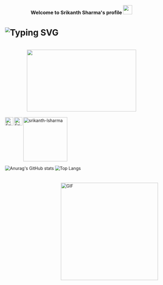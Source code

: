 <h3 align="center">Welcome to Srikanth Sharma's profile <img src="https://media.giphy.com/media/hvRJCLFzcasrR4ia7z/giphy.gif" width="30" height="30" /></h3>

# ![Typing SVG](https://readme-typing-svg.herokuapp.com?font=Oswald&size=25&duration=4000&pause=100&color=be242b&background=000000000&center=true&width=1035&lines=Full+stack+Developer;UI%2FUX+Design+Enthusiast;Experienced+in+ReactJS+and+Redux)

# <div align="center"><img src="https://media.giphy.com/media/LPxpLjtJMTKk81PO6C/giphy.gif" width="360" height="203"></img></div>

<a href="https://www.instagram.com/server_host/" rel="nofollow">
  <img align="left" alt="Srikanth's Instagram" width="27px" src="https://raw.githubusercontent.com/hussainweb/hussainweb/main/icons/instagram.png" style="max-width: 100%;">
</a>

<a href="https://www.linkedin.com/in/srikanth-sharma-15602a119/" rel="nofollow">
  <img align="left" alt="Srikanth's LinkedIN" width="27px" src="https://raw.githubusercontent.com/peterthehan/peterthehan/master/assets/linkedin.svg" style="max-width: 100%;">
</a>

<p align="left"> <img width="145px" src="https://komarev.com/ghpvc/?username=srikanth-lsharma&label=Profile%20views&color=229fee&style=flat" alt="srikanth-lsharma" /> </p>

![Anurag's GitHub stats](https://github-readme-stats.vercel.app/api?username=Srikanth-LSharma&line_height=20&show_icons=true) 
![Top Langs](https://github-readme-stats.vercel.app/api/top-langs/?username=srikanth-lsharma&layout=compact&card_width=295)


# <div align="left" style="width:40px;"> </div>

<img alt="GIF" align="right" src="https://github.com/abhisheknaiidu/abhisheknaiidu/raw/master/code.gif?raw=true" height="320" style="max-width: 100%; display: inline-block;" data-target="animated-image.originalImage"> 
